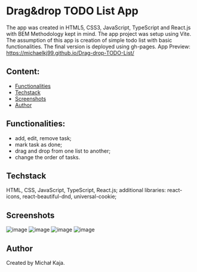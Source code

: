 # Drag&drop TODO List App
The app was created in HTML5, CSS3, JavaScript, TypeScript and React.js with BEM Methodology kept in mind. The app project was setup using Vite. 
The assumption of this app is creation of simple todo list with basic functionalities. The final version is deployed using gh-pages.
App Preview: https://michaelkj99.github.io/Drag-drop-TODO-List/

## Content:
- [Functionalities](#functionalities)
- [Techstack](#techstack)
- [Screenshots](#screenshots)
- [Author](#author)

## Functionalities:
- add, edit, remove task;
- mark task as done;
- drag and drop from one list to another;
- change the order of tasks.

## Techstack
HTML, CSS, JavaScript, TypeScript, React.js; 
additional libraries: react-icons, react-beautiful-dnd, universal-cookie;

## Screenshots
![image](https://github.com/MichaelKJ99/Drag-drop-TODO-List/assets/60923510/c2411950-0664-4ef4-818b-0379bfe50456)
![image](https://github.com/MichaelKJ99/Drag-drop-TODO-List/assets/60923510/9a502c72-b026-48a1-9210-f849e3f402b7)
![image](https://github.com/MichaelKJ99/Drag-drop-TODO-List/assets/60923510/0c0a58d3-b8ce-4b02-a289-493ef6487221)
![image](https://github.com/MichaelKJ99/Drag-drop-TODO-List/assets/60923510/b9120738-8a76-44f9-8fee-58df2806e0dc)

## Author
Created by Michał Kaja.
